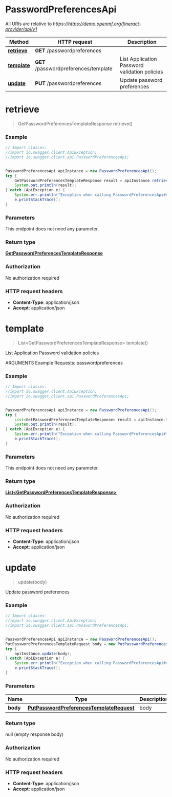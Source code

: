 # PasswordPreferencesApi

All URIs are relative to *https://https://demo.openmf.org/fineract-provider/api/v1*

Method | HTTP request | Description
------------- | ------------- | -------------
[**retrieve**](PasswordPreferencesApi.md#retrieve) | **GET** /passwordpreferences | 
[**template**](PasswordPreferencesApi.md#template) | **GET** /passwordpreferences/template | List Application Password validation policies
[**update**](PasswordPreferencesApi.md#update) | **PUT** /passwordpreferences | Update password preferences


<a name="retrieve"></a>
# **retrieve**
> GetPasswordPreferencesTemplateResponse retrieve()



### Example
```java
// Import classes:
//import io.swagger.client.ApiException;
//import io.swagger.client.api.PasswordPreferencesApi;


PasswordPreferencesApi apiInstance = new PasswordPreferencesApi();
try {
    GetPasswordPreferencesTemplateResponse result = apiInstance.retrieve();
    System.out.println(result);
} catch (ApiException e) {
    System.err.println("Exception when calling PasswordPreferencesApi#retrieve");
    e.printStackTrace();
}
```

### Parameters
This endpoint does not need any parameter.

### Return type

[**GetPasswordPreferencesTemplateResponse**](GetPasswordPreferencesTemplateResponse.md)

### Authorization

No authorization required

### HTTP request headers

 - **Content-Type**: application/json
 - **Accept**: application/json

<a name="template"></a>
# **template**
> List&lt;GetPasswordPreferencesTemplateResponse&gt; template()

List Application Password validation policies

ARGUMENTS Example Requests:  passwordpreferences

### Example
```java
// Import classes:
//import io.swagger.client.ApiException;
//import io.swagger.client.api.PasswordPreferencesApi;


PasswordPreferencesApi apiInstance = new PasswordPreferencesApi();
try {
    List<GetPasswordPreferencesTemplateResponse> result = apiInstance.template();
    System.out.println(result);
} catch (ApiException e) {
    System.err.println("Exception when calling PasswordPreferencesApi#template");
    e.printStackTrace();
}
```

### Parameters
This endpoint does not need any parameter.

### Return type

[**List&lt;GetPasswordPreferencesTemplateResponse&gt;**](GetPasswordPreferencesTemplateResponse.md)

### Authorization

No authorization required

### HTTP request headers

 - **Content-Type**: application/json
 - **Accept**: application/json

<a name="update"></a>
# **update**
> update(body)

Update password preferences



### Example
```java
// Import classes:
//import io.swagger.client.ApiException;
//import io.swagger.client.api.PasswordPreferencesApi;


PasswordPreferencesApi apiInstance = new PasswordPreferencesApi();
PutPasswordPreferencesTemplateRequest body = new PutPasswordPreferencesTemplateRequest(); // PutPasswordPreferencesTemplateRequest | body
try {
    apiInstance.update(body);
} catch (ApiException e) {
    System.err.println("Exception when calling PasswordPreferencesApi#update");
    e.printStackTrace();
}
```

### Parameters

Name | Type | Description  | Notes
------------- | ------------- | ------------- | -------------
 **body** | [**PutPasswordPreferencesTemplateRequest**](PutPasswordPreferencesTemplateRequest.md)| body |

### Return type

null (empty response body)

### Authorization

No authorization required

### HTTP request headers

 - **Content-Type**: application/json
 - **Accept**: application/json


